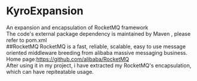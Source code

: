 # KyroExpansion
An expansion and encapsulation of RocketMQ framework <br>
The code's external package dependency is maintained by Maven , please refer to pom.xml<br>
##RocketMQ
RocketMQ is a fast, reliable, scalable, easy to use message oriented middleware breeding from alibaba massive messaging business. <br>
Home page:https://github.com/alibaba/RocketMQ <br>
After using it in my project, i have extracted my RocketMQ's encapsulation, which can have repiteatable usage.<br>

